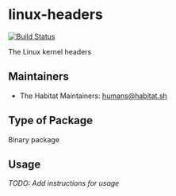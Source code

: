 # linux-headers

[![Build Status](https://dev.azure.com/chefcorp-partnerengineering/Chef%20Base%20Plans/_apis/build/status/chef-base-plans.linux-headers?branchName=master)](https://dev.azure.com/chefcorp-partnerengineering/Chef%20Base%20Plans/_build/latest?definitionId=71&branchName=master)

The Linux kernel headers

## Maintainers

* The Habitat Maintainers: <humans@habitat.sh>

## Type of Package

Binary package

## Usage

*TODO: Add instructions for usage*
